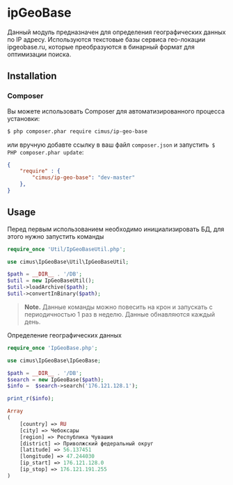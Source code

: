 ipGeoBase
==================
Данный модуль предназначен для определения географических данных по IP адресу.
Используются текстовые базы сервиса гео-локации ipgeobase.ru, которые преобразуются в бинарный формат для оптимизации поиска.

Installation
------------

### Composer

Вы можете использовать Composer для автоматизированного процесса установки:

```bash
$ php composer.phar require cimus/ip-geo-base
```

или вручную добавте ссылку в ваш файл `composer.json` и запустить` $ PHP composer.phar update`:

```json
{
    "require" : {
        "cimus/ip-geo-base": "dev-master"
    },
}
```

Usage
-----
Перед первым использованием необходимо инициализировать БД, для этого нужно запустить команды
```php
require_once 'Util/IpGeoBaseUtil.php';

use cimus\IpGeoBase\Util\IpGeoBaseUtil;

$path = __DIR__ . '/DB';
$util = new IpGeoBaseUtil();
$util->loadArchive($path);
$util->convertInBinary($path);
```

> **Note.** Данные команды можно повесить на крон и запускать с периодичностью 1 раз в неделю. Данные обнавляются каждый день.



Определение географических данных

```php
require_once 'IpGeoBase.php';

use cimus\IpGeoBase\IpGeoBase;

$path = __DIR__ . '/DB';
$search = new IpGeoBase($path);
$info =  $search->search('176.121.128.1');

print_r($info);

Array
(
    [country] => RU
    [city] => Чебоксары
    [region] => Республика Чувашия
    [district] => Приволжский федеральный округ
    [latitude] => 56.137451
    [longitude] => 47.244030                                             
    [ip_start] => 176.121.128.0
    [ip_stop] => 176.121.191.255
)


````


